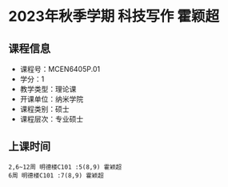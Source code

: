 # 2023年秋季学期 科技写作 霍颖超






## 课程信息

- 课程号：MCEN6405P.01
- 学分：1
- 教学类型：理论课
- 开课单位：纳米学院
- 课程类别：硕士
- 课程层次：专业硕士

## 上课时间

```
2,6~12周 明德楼C101 :5(8,9) 霍颖超
6周 明德楼C101 :7(8,9) 霍颖超
```

